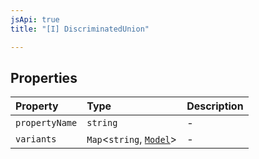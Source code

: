 ```yaml
---
jsApi: true
title: "[I] DiscriminatedUnion"

---
```

## Properties

| Property | Type | Description |
| :------ | :------ | :------ |
| `propertyName` | `string` | - |
| `variants` | `Map`<`string`, [`Model`](Model.md)\> | - |
